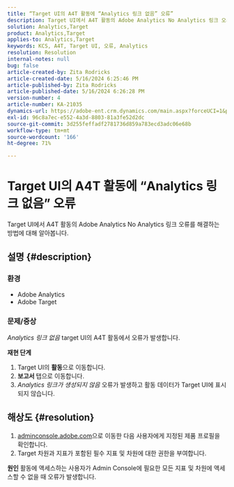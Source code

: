 ```yaml
---
title: “Target UI의 A4T 활동에 “Analytics 링크 없음” 오류”
description: Target UI에서 A4T 활동의 Adobe Analytics No Analytics 링크 오류를 해결하는 방법에 대해 알아봅니다
solution: Analytics,Target
product: Analytics,Target
applies-to: Analytics,Target
keywords: KCS, A4T, Target UI, 오류, Analytics
resolution: Resolution
internal-notes: null
bug: false
article-created-by: Zita Rodricks
article-created-date: 5/16/2024 6:25:46 PM
article-published-by: Zita Rodricks
article-published-date: 5/16/2024 6:26:28 PM
version-number: 4
article-number: KA-21035
dynamics-url: https://adobe-ent.crm.dynamics.com/main.aspx?forceUCI=1&pagetype=entityrecord&etn=knowledgearticle&id=ed3366b3-b113-ef11-9f89-6045bd0298d4
exl-id: 96c8a7ec-e552-4a3d-8803-81a3fe52d2dc
source-git-commit: 3d255feffadf2781736d859a783ecd3adc06e68b
workflow-type: tm+mt
source-wordcount: '166'
ht-degree: 71%

---
```


# Target UI의 A4T 활동에 “Analytics 링크 없음” 오류


Target UI에서 A4T 활동의 Adobe Analytics No Analytics 링크 오류를 해결하는 방법에 대해 알아봅니다.

## 설명 {#description}


### <b>환경</b>

- Adobe Analytics
- Adobe Target




### <b>문제/증상</b>

*Analytics 링크 없음* target UI의 A4T 활동에서 오류가 발생합니다.



<b>재현 단계</b>

1. Target UI의 <b>활동</b>으로 이동합니다.
2. <b>보고서 </b>탭으로 이동합니다.
3. *Analytics 링크가 생성되지 않음* 오류가 발생하고 활동 데이터가 Target UI에 표시되지 않습니다.



## 해상도 {#resolution}


1. [adminconsole.adobe.com](https://adminconsole.adobe.com/)으로 이동한 다음 사용자에게 지정된 제품 프로필을 확인합니다.
2. Target 차원과 지표가 포함된 필수 지표 및 차원에 대한 권한을 부여합니다.



<b>원인</b>
활동에 액세스하는 사용자가 Admin Console에 필요한 모든 지표 및 차원에 액세스할 수 없을 때 오류가 발생합니다.
